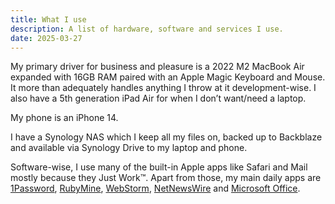 ```yaml
---
title: What I use
description: A list of hardware, software and services I use.
date: 2025-03-27
---
```


My primary driver for business and pleasure is a 2022 M2 MacBook Air expanded with 16GB RAM paired with an Apple Magic Keyboard and Mouse. It more than adequately handles anything I throw at it development-wise. I also have a 5th generation iPad Air for when I don’t want/need a laptop.

My phone is an iPhone 14.

I have a Synology NAS which I keep all my files on, backed up to Backblaze and available via Synology Drive to my laptop and phone.

Software-wise, I use many of the built-in Apple apps like Safari and Mail mostly because they Just Work™. Apart from those, my main daily apps are [1Password](https://1password.com), [RubyMine](https://www.jetbrains.com/ruby/), [WebStorm](https://www.jetbrains.com/webstorm/), [NetNewsWire](https://netnewswire.com) and [Microsoft Office](https://www.office.com).
